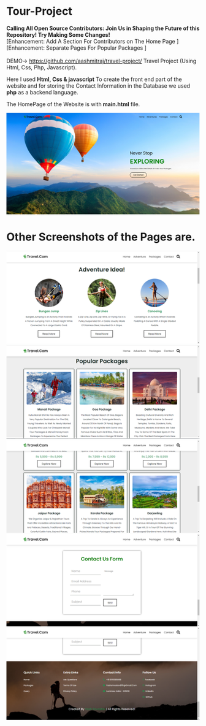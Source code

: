 # Tour-Project
<b>Calling All Open Source Contributors: Join Us in Shaping the Future of this Repository! Try Making Some Changes!</b> <br>
[Enhancement: Add A Section For Contributors on The Home Page ] <br>
[Enhancement: Separate Pages For Popular Packages ]<br><br>
DEMO-> https://github.com/aashmitraj/travel-project/
 Travel Project (Using Html, Css, Php, Javascript).

Here I used <b>Html, Css & javascript</b> To create the front end part of the website and for storing the Contact Information in the Database we used <b>php</b> as a backend language.

The HomePage of the Website is with<b> main.html</b> file.

![alt text](https://github.com/aashmitraj/travel-project-/blob/main/Screeshort/home.PNG)

<h1><b>Other Screenshots of the Pages are.</b></h1>

![alt text](https://github.com/aashmitraj/travel-project-/blob/main/Screeshort/adventure.PNG)
![alt text](https://github.com/aashmitraj/travel-project-/blob/main/Screeshort/package1.PNG)
![alt text](https://github.com/aashmitraj/travel-project-/blob/main/Screeshort/package2.PNG)
![alt text](https://github.com/aashmitraj/travel-project-/blob/main/Screeshort/contact.PNG)
![alt text](https://github.com/aashmitraj/travel-project-/blob/main/Screeshort/footer.PNG)
